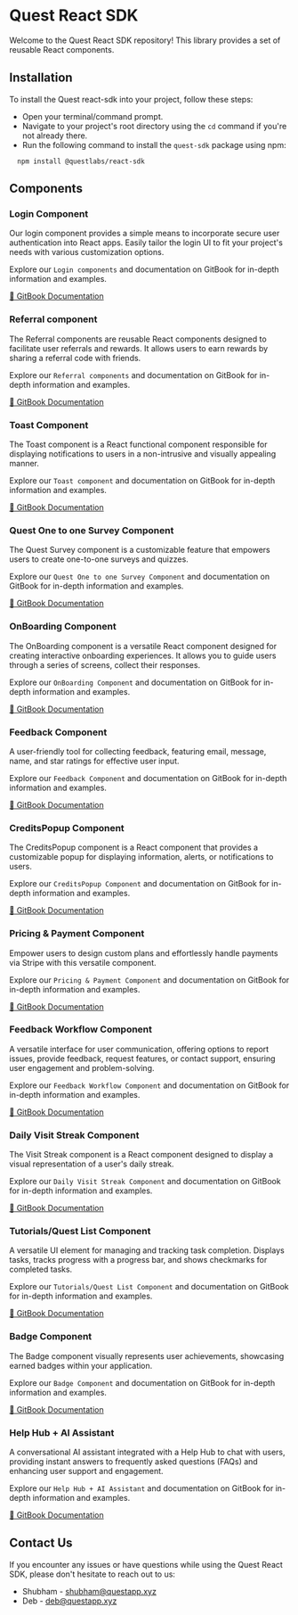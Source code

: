 # Quest React SDK

Welcome to the Quest React SDK repository! This library provides a set of reusable React components.

## Installation
To install the Quest react-sdk into your project, follow these steps:
- Open your terminal/command prompt.
- Navigate to your project's root directory using the `cd` command if you're not already there.
- Run the following command to install the `quest-sdk` package using npm:
```react JSX
  npm install @questlabs/react-sdk
```



## Components
### Login Component
Our login component provides a simple means to incorporate secure user authentication into React apps. Easily tailor the login UI to fit your project's needs with various customization options.

Explore our `Login components` and documentation on GitBook for in-depth information and examples.

[📘 GitBook Documentation](https://quest-2.gitbook.io/quest-labs/quest-sdks/react-sdk-modules/login-component)

### Referral component
The Referral components are  reusable React components designed to facilitate user referrals and rewards. It allows users to earn rewards by sharing a referral code with friends.

Explore our `Referral components` and documentation on GitBook for in-depth information and examples.

[📘 GitBook Documentation](https://quest-2.gitbook.io/quest-labs/quest-sdks/react-sdk-modules/referral-components)

### Toast Component
The Toast component is a React functional component responsible for displaying notifications to users in a non-intrusive and visually appealing manner.

Explore our `Toast component` and documentation on GitBook for in-depth information and examples.

[📘 GitBook Documentation](https://quest-2.gitbook.io/quest-labs/quest-sdks/react-sdk-modules/toast-service)

### Quest One to one Survey Component
The Quest Survey component is a  customizable feature that empowers users to create one-to-one surveys and quizzes.

Explore our `Quest One to one Survey Component` and documentation on GitBook for in-depth information and examples.

[📘 GitBook Documentation](https://quest-2.gitbook.io/quest-labs/quest-sdks/react-sdk-modules/quest-one-to-one-survey-component)

### OnBoarding Component
The OnBoarding component is a versatile React component designed for creating interactive onboarding experiences. It allows you to guide users through a series of screens, collect their responses.

Explore our `OnBoarding Component` and documentation on GitBook for in-depth information and examples.

[📘 GitBook Documentation](https://quest-2.gitbook.io/quest-labs/quest-sdks/react-sdk-modules/onboarding-component)

### Feedback Component
A user-friendly tool for collecting feedback, featuring email, message, name, and star ratings for effective user input.

Explore our `Feedback Component` and documentation on GitBook for in-depth information and examples.

[📘 GitBook Documentation](https://quest-2.gitbook.io/quest-labs/quest-sdks/react-sdk-modules/feedback-component)

### CreditsPopup Component
The CreditsPopup component is a React component that provides a customizable popup for displaying information, alerts, or notifications to users.

Explore our `CreditsPopup Component` and documentation on GitBook for in-depth information and examples.

[📘 GitBook Documentation](https://quest-2.gitbook.io/quest-labs/quest-sdks/react-sdk-modules/creditspopup-component)

### Pricing & Payment Component
Empower users to design custom plans and effortlessly handle payments via Stripe with this versatile component.

Explore our `Pricing & Payment Component` and documentation on GitBook for in-depth information and examples.

[📘 GitBook Documentation](https://quest-2.gitbook.io/quest-labs/quest-sdks/react-sdk-modules/pricing-and-payment-component)

### Feedback Workflow Component
A versatile interface for user communication, offering options to report issues, provide feedback, request features, or contact support, ensuring user engagement and problem-solving.

Explore our `Feedback Workflow Component` and documentation on GitBook for in-depth information and examples.

[📘 GitBook Documentation](https://quest-2.gitbook.io/quest-labs/quest-sdks/react-sdk-modules/feedback-workflow-component)

### Daily Visit Streak Component
The Visit Streak component is a React component designed to display a visual representation of a user's daily streak.

Explore our `Daily Visit Streak Component` and documentation on GitBook for in-depth information and examples.

[📘 GitBook Documentation](https://quest-2.gitbook.io/quest-labs/quest-sdks/react-sdk-modules/daily-visit-streak-component)

### Tutorials/Quest List Component
A versatile UI element for managing and tracking task completion. Displays tasks, tracks progress with a progress bar, and shows checkmarks for completed tasks.

Explore our `Tutorials/Quest List Component` and documentation on GitBook for in-depth information and examples.

[📘 GitBook Documentation](https://quest-2.gitbook.io/quest-labs/quest-sdks/react-sdk-modules/tutorials-quest-list-component)

### Badge Component
The Badge component visually represents user achievements, showcasing earned badges within your application.

Explore our `Badge Component` and documentation on GitBook for in-depth information and examples.

[📘 GitBook Documentation](https://quest-2.gitbook.io/quest-labs/quest-sdks/react-sdk-modules/badge-component)

### Help Hub + AI Assistant
A conversational AI assistant integrated with a Help Hub to chat with users, providing instant answers to frequently asked questions (FAQs) and enhancing user support and engagement.

Explore our `Help Hub + AI Assistant` and documentation on GitBook for in-depth information and examples.

[📘 GitBook Documentation](https://quest-2.gitbook.io/quest-labs/quest-sdks/react-sdk-modules/help-hub-+-ai-assistant)



## Contact Us
If you encounter any issues or have questions while using the Quest React SDK, please don't hesitate to reach out to us:

- Shubham - shubham@questapp.xyz
- Deb - deb@questapp.xyz

